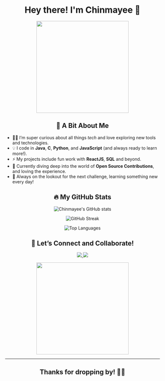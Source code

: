 <h1 align="center"> Hey there! I'm Chinmayee 👋 </h1>

<p align="center">
  <img src="https://media3.giphy.com/media/v1.Y2lkPTc5MGI3NjExeDFnOGJ4bWI2emcwbDJodXcwMTV1eG9oem5oY2RqdTNoOG9oemN6cSZlcD12MV9pbnRlcm5hbF9naWZfYnlfaWQmY3Q9Zw/BACNp4PYgXACSPujxi/giphy.webp" width="300">
</p>

<h2 align="center"> 🚀 A Bit About Me </h2>

- 👩‍💻 I’m super curious about all things *tech* and love exploring new tools and technologies.  
- 💡 I code in **Java**, **C**, **Python**, and **JavaScript** (and always ready to learn more!).  
- ⚡ My projects include fun work with **ReactJS**, **SQL** and beyond.  
- 🌱 Currently diving deep into the world of **Open Source Contributions**, and loving the experience.  
- 🎯 Always on the lookout for the next challenge, learning something new every day!

<h2 align="center"> 🔥 My GitHub Stats </h2>

<p align="center">
  <img src="https://github-readme-stats.vercel.app/api?username=chinmayeep58&show_icons=true&theme=radical" alt="Chinmayee's GitHub stats" />
</p>

<p align="center">
  <img src="https://github-readme-streak-stats.herokuapp.com/?user=chinmayeep58&theme=radical" alt="GitHub Streak" />
</p>

<p align="center">
  <img src="https://github-readme-stats.vercel.app/api/top-langs/?username=chinmayeep58&layout=compact&theme=radical" alt="Top Languages" />
</p>

<h2 align="center"> 🔗 Let’s Connect and Collaborate! </h2>

<p align="center">
  <a href="https://github.com/chinmayeep58">
    <img src="https://img.shields.io/badge/-GitHub-333333?style=for-the-badge&logo=github">
  </a>
  <a href="https://www.linkedin.com/in/chinmayee-p-6a87a6229/">
    <img src="https://img.shields.io/badge/-LinkedIn-0A66C2?style=for-the-badge&logo=linkedin">
  </a>
</p>

<p align="center">
  <img src="https://media3.giphy.com/media/v1.Y2lkPTc5MGI3NjExNTM1eDBza3NlYzlwNTcxMzFhbDY4cHUwZ2NobWFwM2k5OWZsazl3bCZlcD12MV9pbnRlcm5hbF9naWZfYnlfaWQmY3Q9Zw/2tSodgDfwCjIMCBY8h/giphy.webp" width="300">
</p>

---

<h2 align="center"> Thanks for dropping by! 🚀🚀</h2>
